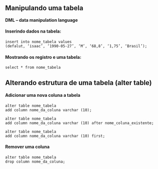 ## Manipulando uma tabela

**DML – data manipulation language**

#### Inserindo dados na tabela:
```
insert into nome_tabela values
(defalut, ‘isaac’, ‘1990-05-27’, ‘M’, ‘68,8’, ‘1,75’, ‘Brasil’);
```
#### Mostrando os registro e uma tabela:
```
select * from nome_tabela
```
## Alterando estrutura de uma tabela (alter table)

#### Adicionar uma nova coluna a tabela
```
alter table nome_tabela
add column nome_da_coluna varchar (10);
``` 
```
alter table nome_tabela
add column nome_da_coluna varchar (10) after nome_coluna_existente;
```
```
alter table nome_tabela
add column nome_da_coluna varchar (10) first;
```
#### Remover uma coluna
```
alter table nome_tabela
drop column nome_da_coluna;
```


